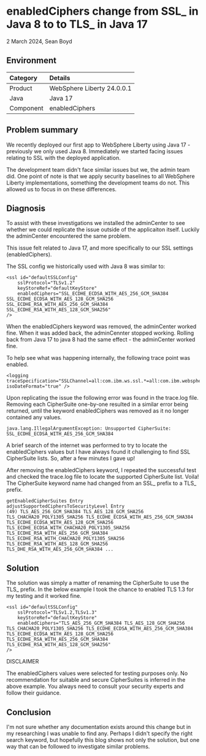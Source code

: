 # enabledCiphers change from SSL_ in Java 8 to to TLS_ in Java 17

2 March 2024, Sean Boyd

## Environment

| Category | Details  |
| :--- | :--- |
| Product  | WebSphere Liberty 24.0.0.1 |
| Java  | Java 17 |
| Component | enabledCiphers |

## Problem summary

We recently deployed our first app to WebSphere Liberty using Java 17 - previously we only used Java 8. Immediately we started facing issues relating to SSL with the deployed application.

The development team didn't face similar issues but we, the admin team did. One point of note is that we apply security baselines to all WebSphere Liberty implementations, something the development teams do not. This allowed us to focus in on these differences.

## Diagnosis

To assist with these investigations we installed the adminCenter to see whether we could replicate the issue outside of the applicaiton itself. Luckily the adminCenter encountered the same problem.

This issue felt related to Java 17, and more specifically to our SSL settings (enabledCiphers).

The SSL config we historically used with Java 8 was similar to:

````
<ssl id="defaultSSLConfig"
    sslProtocol="TLSv1.2"
    keyStoreRef="defaultKeyStore"
    enabledCiphers="SSL_ECDHE_ECDSA_WITH_AES_256_GCM_SHA384 SSL_ECDHE_ECDSA_WITH_AES_128_GCM_SHA256 SSL_ECDHE_RSA_WITH_AES_256_GCM_SHA384 SSL_ECDHE_RSA_WITH_AES_128_GCM_SHA256"
/>
````

When the enabledCiphers keyword was removed, the adminCenter worked fine. When it was added back, the adminCennter stopped working. Rolling back from Java 17 to java 8 had the same effect - the adminCenter worked fine.

To help see what was happening internally, the following trace point was enabled.

````
<logging traceSpecification="SSLChannel=all:com.ibm.ws.ssl.*=all:com.ibm.websphere.ssl=all:com.ibm.wsspi.ssl.*=all" isoDateFormat="true" />
````

Upon replicating the issue the following error was found in the trace.log file. Removing each CipherSuite one-by-one resulted in a similar error being returned, until the keyword enabledCiphers was removed as it no longer contained any values.

````
java.lang.IllegalArgumentException: Unsupported CipherSuite: SSL_ECDHE_ECDSA_WITH_AES_256_GCM_SHA384
````

A brief search of the internet was performed to try to locate the enabledCiphers values but I have always found it challenging to find SSL CipherSuite lists. So, after a few minutes I gave up!

After removing the enabledCiphers keyword, I repeated the successful test and checked the trace.log file to locate the supported CipherSuite list. Voila! The CipherSuite keyword name had changed from an SSL_ prefix to a TLS_ prefix.

````
getEnabledCipherSuites Entry 
adjustSupportedCiphersToSecurityLevel Entry  
(49) TLS_AES_256_GCM_SHA384 TLS_AES_128_GCM_SHA256 TLS_CHACHA20_POLY1305_SHA256 TLS_ECDHE_ECDSA_WITH_AES_256_GCM_SHA384 TLS_ECDHE_ECDSA_WITH_AES_128_GCM_SHA256 TLS_ECDHE_ECDSA_WITH_CHACHA20_POLY1305_SHA256 TLS_ECDHE_RSA_WITH_AES_256_GCM_SHA384 TLS_ECDHE_RSA_WITH_CHACHA20_POLY1305_SHA256 TLS_ECDHE_RSA_WITH_AES_128_GCM_SHA256 TLS_DHE_RSA_WITH_AES_256_GCM_SHA384 ...
````

## Solution

The solution was simply a matter of renaming the CipherSuite to use the TLS_ prefix. In the below example I took the chance to enabled TLS 1.3 for my testing and it worked fine.

````
<ssl id="defaultSSLConfig"
    sslProtocol="TLSv1.2,TLSv1.3"
    keyStoreRef="defaultKeyStore"
    enabledCiphers="TLS_AES_256_GCM_SHA384 TLS_AES_128_GCM_SHA256 TLS_CHACHA20_POLY1305_SHA256 TLS_ECDHE_ECDSA_WITH_AES_256_GCM_SHA384 TLS_ECDHE_ECDSA_WITH_AES_128_GCM_SHA256 TLS_ECDHE_RSA_WITH_AES_256_GCM_SHA384 TLS_ECDHE_RSA_WITH_AES_128_GCM_SHA256"
/>
````

DISCLAIMER

The enabledCiphers values were selected for testing purposes only. No recommendation for suitable and secure CipherSuites is inferred in the above example. You always need to consult your security experts and follow their guidance.

## Conclusion

I'm not sure whether any documentation exists around this change but in my researching I was unable to find any. Perhaps I didn't specify the right search keyword, but hopefully this blog shows not only the solution, but one way that can be followed to investigate similar problems.